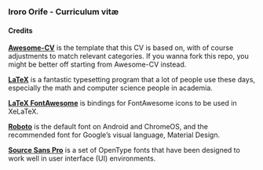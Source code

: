 ### Iroro Orife - Curriculum vitæ


#### Credits

[**Awesome-CV**](https://github.com/posquit0/Awesome-CV) is the template that this CV is based on, with of course adjustments to match relevant categories. If you wanna fork this repo, you might be better off starting from Awesome-CV instead.

[**LaTeX**](http://www.latex-project.org) is a fantastic typesetting program that a lot of people use these days, especially the math and computer science people in academia.

[**LaTeX FontAwesome**](https://github.com/furl/latex-fontawesome) is bindings for FontAwesome icons to be used in XeLaTeX.

[**Roboto**](https://github.com/google/roboto) is the default font on Android and ChromeOS, and the recommended font for Google’s visual language, Material Design.

[**Source Sans Pro**](https://github.com/adobe-fonts/source-sans-pro) is a set of OpenType fonts that have been designed to work well in user interface (UI) environments.

